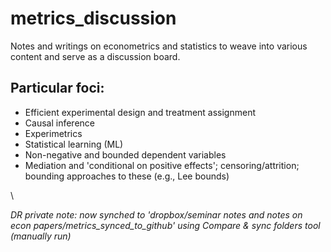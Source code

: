 # metrics_discussion
 Notes and writings on econometrics and statistics to weave into various content and serve as a discussion board.

## Particular foci:

 - Efficient experimental design and treatment assignment
 - Causal inference
 - Experimetrics
 - Statistical learning (ML)
 - Non-negative and bounded dependent variables
 - Mediation and 'conditional on positive effects'; censoring/attrition; bounding approaches to these (e.g., Lee bounds)

 \

 *DR private note: now synched to 'dropbox/seminar notes and notes on econ papers/metrics_synced_to_github' using Compare & sync folders tool (manually run)*
